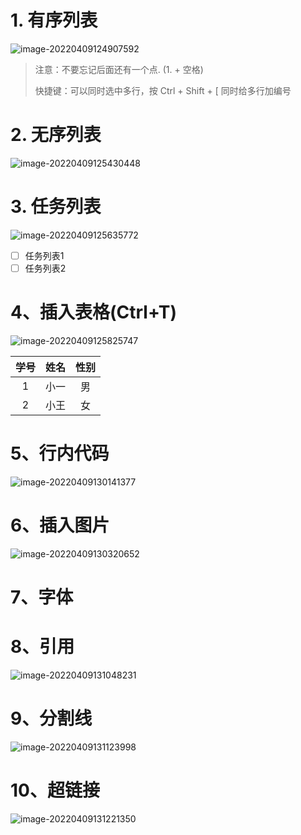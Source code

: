 # 1. 有序列表

![image-20220409124907592](Markdown标记语法.assets/image-20220409124907592.png)



>  注意：不要忘记后面还有一个点.  (1. + 空格)
>
> 快捷键：可以同时选中多行，按 Ctrl + Shift + [ 同时给多行加编号

# 2. 无序列表

![image-20220409125430448](Markdown标记语法.assets/image-20220409125430448.png)



# 3. 任务列表

![image-20220409125635772](Markdown标记语法.assets/image-20220409125635772.png)



- [ ] 任务列表1
- [ ] 任务列表2

# 4、插入表格(Ctrl+T)

![image-20220409125825747](Markdown标记语法.assets/image-20220409125825747.png)



| 学号 | 姓名 | 性别 |
| :--: | :--: | :--: |
|  1   | 小一 |  男  |
|  2   | 小王 |  女  |



# 5、行内代码

![image-20220409130141377](Markdown标记语法.assets/image-20220409130141377.png)



# 6、插入图片

![image-20220409130320652](Markdown标记语法.assets/image-20220409130320652.png)



# 7、字体

# 8、引用

![image-20220409131048231](Markdown标记语法.assets/image-20220409131048231.png)

# 9、分割线

![image-20220409131123998](Markdown标记语法.assets/image-20220409131123998.png)

# 10、超链接

![image-20220409131221350](Markdown标记语法.assets/image-20220409131221350.png)

